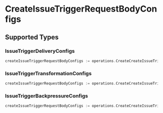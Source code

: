 # CreateIssueTriggerRequestBodyConfigs


## Supported Types

### IssueTriggerDeliveryConfigs

```go
createIssueTriggerRequestBodyConfigs := operations.CreateCreateIssueTriggerRequestBodyConfigsIssueTriggerDeliveryConfigs(shared.IssueTriggerDeliveryConfigs{/* values here */})
```

### IssueTriggerTransformationConfigs

```go
createIssueTriggerRequestBodyConfigs := operations.CreateCreateIssueTriggerRequestBodyConfigsIssueTriggerTransformationConfigs(shared.IssueTriggerTransformationConfigs{/* values here */})
```

### IssueTriggerBackpressureConfigs

```go
createIssueTriggerRequestBodyConfigs := operations.CreateCreateIssueTriggerRequestBodyConfigsIssueTriggerBackpressureConfigs(shared.IssueTriggerBackpressureConfigs{/* values here */})
```

